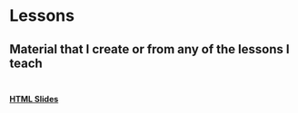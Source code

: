 # Lessons
## Material that I create or from any of the lessons I teach<br><br>
**[HTML Slides](https://github.com/mynamegabe/Lessons/blob/master/HTML%20%2B%20CSS.pptx)**


